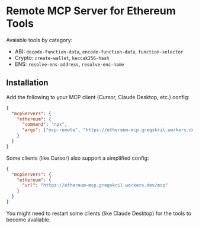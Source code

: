 # Remote MCP Server for Ethereum Tools

Avaiable tools by category:

- ABI: `decode-function-data`, `encode-function-data`, `function-selector`
- Crypto: `create-wallet`, `keccak256-hash`
- ENS: `resolve-ens-address`, `resolve-ens-name`

## Installation

Add the following to your MCP client (Cursor, Claude Desktop, etc.) config:

```json
{
  "mcpServers": {
    "ethereum": {
      "command": "npx",
      "args": ["mcp-remote", "https://ethereum-mcp.gregskril.workers.dev/mcp"]
    }
  }
}
```

Some clients (like Cursor) also support a simplified config:

```json
{
  "mcpServers": {
    "ethereum": {
      "url": "https://ethereum-mcp.gregskril.workers.dev/mcp"
    }
  }
}
```

You might need to restart some clients (like Claude Desktop) for the tools to become available.
